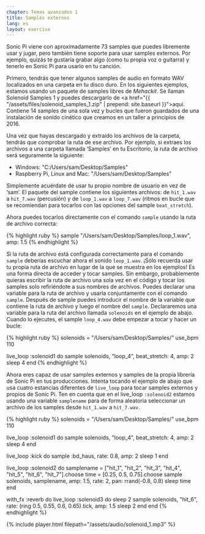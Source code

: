 ```yaml
---
chapter: Temas avanzados 1
title: Samples externos
lang: es
layout: exercise
---
```


Sonic Pi viene con aproximadamente 73 samples que puedes libremente usar y jugar, pero también tiene soporte para usar samples externos. Por ejemplo, quizás te gustaría grabar algo (como tu propia voz o guitarra) y tenerlo en Sonic Pi para usarlo en tu canción.

Primero, tendrás que tener algunos samples de audio en formato WAV localizados en una carpeta en tu disco duro. En los siguientes ejemplos, estamos usando un paquete de samples libres de *Mehackit*. Se llaman Solenoid Samples 1 y puedes descargarlo de <a href="{{ "/assets/files/solenoid_samples_1.zip" | prepend: site.baseurl }}">aquí</a>. Contiene 14 samples de una sola vez y bucles que fueron guardados de una instalación de sonido cinético que creamos en un taller a principios de 2016.

Una vez que hayas descargado y extraído los archivos de la carpeta, tendrás que comprobar la ruta de ese archivo. Por ejemplo, si extraes los archivos a una carpeta llamada ‘Samples’ en tu Escritorio, la ruta de archivo será seguramente la siguiente:

* Windows: "C:/Users/sam/Desktop/Samples" 
* Raspberry Pi, Linux and Mac: "/Users/sam/Desktop/Samples" 

Simplemente acuérdate de usar tu propio nombre de usuario en vez de ‘sam’. El paquete del sample contiene los siguientes archivos: de `hit_1.wav` a `hit_7.wav` (percusión) y de `loop_1.wav` a `loop_7.wav` (ritmos en bucle que se recomiendan para tocarlos con las opciones del sample `beat_stretch`).

Ahora puedes tocarlos directamente con el comando `sample` usando la ruta de archivo correcta:

{% highlight ruby %}
sample "/Users/sam/Desktop/Samples/loop_1.wav", amp: 1.5
{% endhighlight %}

Si la ruta de archivo está configurada correctamente para el comando `sample` deberías escuchar ahora el sonido `loop_1.wav`. ¡Sólo recuerda usar tu propia ruta de archivo en lugar de la que se muestra en los ejemplos! Es una forma directa de acceder y tocar samples. Sin embargo, probablemente quieras escribir la ruta de archivo una sola vez en el código y tocar los samples solo refiriéndote a sus nombres de archivos. Puedes declarar una variable para la ruta de archivo y usarla conjuntamente con el comando `sample`. Después de sample puedes introducir el nombre de la variable que contiene la ruta de archivo y luego el nombre del `sample`. Declararemos una variable para la ruta del archivo llamada `solenoids` en el ejemplo de abajo. Cuando lo ejecutes, el sample `loop_4.wav` debe empezar a tocar y hacer un bucle: 

{% highlight ruby %}
solenoids = "/Users/sam/Desktop/Samples/"
use_bpm 110

live_loop :solenoid1 do
  sample solenoids, "loop_4", beat_stretch: 4, amp: 2
  sleep 4
end
{% endhighlight %}

Ahora eres capaz de usar samples externos y samples de la propia librería de Sonic Pi en tus producciones. Intenta tocando el ejemplo de abajo que usa cuatro estancias diferentes de `live_loop` para tocar samples externos y propios de Sonic Pi. Ten en cuenta que en el live_loop `:solenoid2` estamos usando una variable `samplename` para de forma aleatoria seleccionar un archivo de los samples desde `hit_1.wav` a `hit_7.wav`.

{% highlight ruby %}
solenoids = "/Users/sam/Desktop/Samples/"
use_bpm 110

live_loop :solenoid1 do
  sample solenoids, "loop_4", beat_stretch: 4, amp: 2
  sleep 4
end

live_loop :kick do
  sample :bd_haus, rate: 0.8, amp: 2
  sleep 1
end

live_loop :solenoid2 do
  samplename = ["hit_1", "hit_2", "hit_3", "hit_4", "hit_5", "hit_6", "hit_7"].choose
  time = [0.25, 0.5, 0.75].choose
  sample solenoids, samplename, amp: 1.5, rate: 2, pan: rrand(-0.8, 0.8)
  sleep time
end

with_fx :reverb do
  live_loop :solenoid3 do
    sleep 2
    sample solenoids, "hit_6", rate: (ring 0.5, 0.55, 0.6, 0.65).tick, amp: 1.5
    sleep 2
  end
end
{% endhighlight %}

{% include player.html filepath="/assets/audio/solenoid_1.mp3" %}

